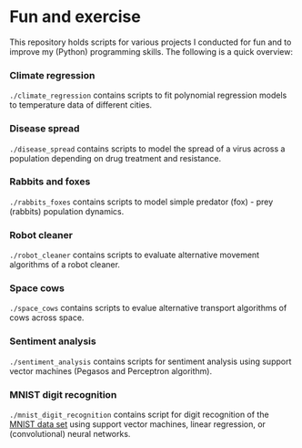 # Fun and exercise

This repository holds scripts for various projects I conducted for fun and to improve my (Python) programming skills. The following is a quick overview:

### Climate regression
`./climate_regression` contains scripts to fit polynomial regression models to temperature data of different cities.

### Disease spread
`./disease_spread` contains scripts to model the spread of a virus across a population depending on drug treatment and resistance.

### Rabbits and foxes
`./rabbits_foxes` contains scripts to model simple predator (fox) - prey (rabbits) population dynamics.

### Robot cleaner
`./robot_cleaner` contains scripts to evaluate alternative movement algorithms of a robot cleaner.

### Space cows
`./space_cows` contains scripts to evalue alternative transport algorithms of cows across space.

### Sentiment analysis
`./sentiment_analysis` contains scripts for sentiment analysis using support vector machines (Pegasos and Perceptron algorithm).

### MNIST digit recognition
`./mnist_digit_recognition` contains script for digit recognition of the [MNIST data set](http://yann.lecun.com/exdb/mnist/) using support vector machines, linear regression, or (convolutional) neural networks.
